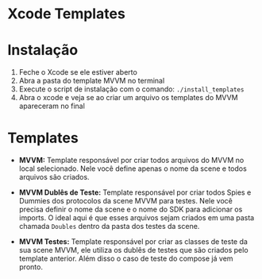 # Xcode Templates

Instalação
=====================

1. Feche o Xcode se ele estiver aberto
2. Abra a pasta do template MVVM no terminal
3. Execute o script de instalação com o comando: `./install_templates`
4. Abra o xcode e veja se ao criar um arquivo os templates do MVVM apareceram no final


Templates
=====================

- **MVVM:** Template responsável por criar todos arquivos do MVVM no local selecionado. Nele você define apenas o nome da scene e todos arquivos são criados.

- **MVVM Dublês de Teste:** Template responsável por criar todos Spies e Dummies dos protocolos da scene MVVM para testes. Nele você precisa definir o nome da scene e o nome do SDK para adicionar os imports. O ideal aqui é que esses arquivos sejam criados em uma pasta chamada `Doubles` dentro da pasta dos testes da scene.

- **MVVM Testes:** Template responsável por criar as classes de teste da sua scene MVVM, ele utiliza os dublês de testes que são criados pelo template anterior. Além disso o caso de teste do compose já vem pronto.